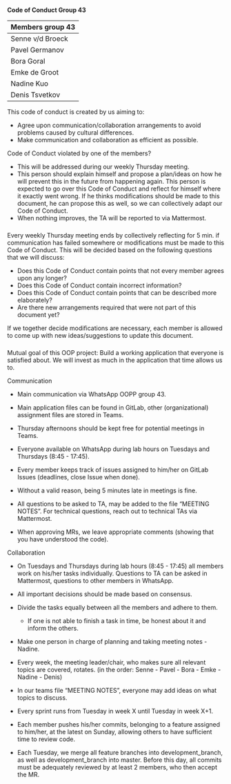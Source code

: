 **Code of Conduct Group 43**

| Members group 43|
| --- |
| Senne v/d Broeck |
| Pavel Germanov |
| Bora Goral |
| Emke de Groot |
| Nadine Kuo |
| Denis Tsvetkov |

This code of conduct is created by us aiming to:

- Agree upon communication/collaboration arrangements to avoid problems caused by cultural differences.
- Make communication and collaboration as efficient as possible.

Code of Conduct violated by one of the members?
- This will be addressed during our weekly Thursday meeting.
- This person should explain himself and propose a plan/ideas on how he will prevent this in the future from happening again. This person is expected to go over this Code of Conduct and reflect for himself where it exactly went wrong. If he thinks modifications should be made to this document, he can propose this as well, so we can collectively adapt our Code of Conduct.
- When nothing improves, the TA will be reported to via Mattermost.

###

Every weekly Thursday meeting ends by collectively reflecting for 5 min. if communication has failed somewhere or modifications must be made to this Code of Conduct.
This will be decided based on the following questions that we will discuss:
- Does this Code of Conduct contain points that not every member agrees upon any longer?
- Does this Code of Conduct contain incorrect information?
- Does this Code of Conduct contain points that can be described more elaborately?
- Are there new arrangements required that were not part of this document yet?

If we together decide modifications are necessary, each member is allowed to come up with new ideas/suggestions to update this document.


###

Mutual goal of this OOP project:
Build a working application that everyone is satisfied about. We will invest as much in the application that time allows us to.

Communication

* Main communication via WhatsApp OOPP group 43.


* Main application files can be found in GitLab, other (organizational) assignment files are stored in Teams.


* Thursday afternoons should be kept free for potential meetings in Teams.


* Everyone available on WhatsApp during lab hours on Tuesdays and Thursdays (8:45 - 17:45).


* Every member keeps track of issues assigned to him/her on GitLab Issues (deadlines, close Issue when done).


* Without a valid reason, being 5 minutes late in meetings is fine.


* All questions to be asked to TA, may be added to the file “MEETING NOTES”. For technical questions, reach out to technical TAs via Mattermost.


* When approving MRs, we leave appropriate comments (showing that you have understood the code).



Collaboration


* On Tuesdays and Thursdays during lab hours (8:45 - 17:45) all members work on his/her tasks individually. Questions to TA can be asked in Mattermost, questions to other members in WhatsApp.


* All important decisions should be made based on consensus.


* Divide the tasks equally between all the members and adhere to them.
  - If one is not able to finish a task in time, be honest about it and inform the others.


* Make one person in charge of planning and taking meeting notes - Nadine.


* Every week, the meeting leader/chair, who makes sure all relevant topics are covered, rotates. (in the order: Senne - Pavel - Bora - Emke - Nadine - Denis)


* In our teams file “MEETING NOTES”, everyone may add ideas on what topics to discuss.


* Every sprint runs from Tuesday in week X until Tuesday in week X+1.


* Each member pushes his/her commits, belonging to a feature assigned to him/her, at the latest on Sunday, allowing others to have sufficient time to review code.


* Each Tuesday, we merge all feature branches into development_branch, as well as development_branch into master. Before this day, all commits must be adequately reviewed by at least 2 members, who then accept the MR. 

